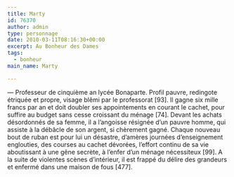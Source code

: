 ```yaml
---
title: Marty
id: 76370
author: admin
type: personnage
date: 2010-03-11T08:16:30+00:00
excerpt: Au Bonheur des Dames
tags:
  - bonheur
main_name: Marty

---
```

— Professeur de cinquième an lycée Bonaparte. Profil pauvre, redingote étriquée et propre, visage blêmi par le professorat [93]. Il gagne six mille francs par an et doit doubler ses appointements en courant le cachet, pour suffire au budget sans cesse croissant du ménage [74]. Devant les achats désordonnés de sa femme, il a l’angoisse résignée d’un pauvre homme, qui assiste à la débâcle de son argent, si chèrement gagné. Chaque nouveau bout de ruban est pour lui un désastre, d’amères journées d’enseignement englouties, des courses au cachet dévorées, l’effort continu de sa vie aboutissant à une gêne secrète, à l’enfer d’un ménage nécessiteux [99]. A la suite de violentes scènes d’intérieur, il est frappé du délire des grandeurs et enfermé dans une maison de fous [477]. 